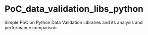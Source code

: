# PoC_data_validation_libs_python
Simple PoC on Python Data Validation Libraries and its analysis and performance comparison
